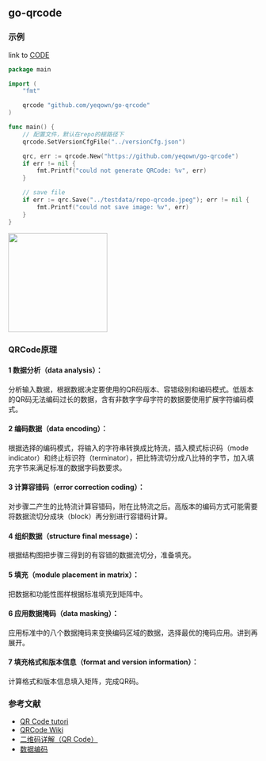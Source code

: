 ## go-qrcode

### 示例

link to [CODE](./example/main.go)
```go
package main

import (
	"fmt"

	qrcode "github.com/yeqown/go-qrcode"
)

func main() {
	// 配置文件，默认在repo的根路径下
	qrcode.SetVersionCfgFile("../versionCfg.json")

	qrc, err := qrcode.New("https://github.com/yeqown/go-qrcode")
	if err != nil {
		fmt.Printf("could not generate QRCode: %v", err)
	}

	// save file
	if err := qrc.Save("../testdata/repo-qrcode.jpeg"); err != nil {
		fmt.Printf("could not save image: %v", err)
	}
}
```

<img src="./testdata/repo-qrcode.jpeg" width="200px"/>

### QRCode原理

#### 1 数据分析（data analysis）：

分析输入数据，根据数据决定要使用的QR码版本、容错级别和编码模式。低版本的QR码无法编码过长的数据，含有非数字字母字符的数据要使用扩展字符编码模式。

#### 2 编码数据（data encoding）：

根据选择的编码模式，将输入的字符串转换成比特流，插入模式标识码（mode indicator）和终止标识符（terminator），把比特流切分成八比特的字节，加入填充字节来满足标准的数据字码数要求。

#### 3 计算容错码（error correction coding）：

对步骤二产生的比特流计算容错码，附在比特流之后。高版本的编码方式可能需要将数据流切分成块（block）再分别进行容错码计算。

#### 4 组织数据（structure final message）：

根据结构图把步骤三得到的有容错的数据流切分，准备填充。

#### 5 填充（module placement in matrix）：

把数据和功能性图样根据标准填充到矩阵中。

#### 6 应用数据掩码（data masking）：

应用标准中的八个数据掩码来变换编码区域的数据，选择最优的掩码应用。讲到再展开。

#### 7 填充格式和版本信息（format and version information）：

计算格式和版本信息填入矩阵，完成QR码。

### 参考文献

* [QR Code tutori](https://www.thonky.com/qr-code-tutorial/)
* [QRCode Wiki](https://en.wikipedia.org/wiki/QR_code)
* [二维码详解（QR Code）](https://zhuanlan.zhihu.com/p/21463650)
* [数据编码](https://zhuanlan.zhihu.com/p/25432676)